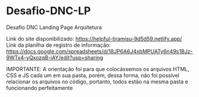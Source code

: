 # Desafio-DNC-LP
Desafio DNC Landing Page Arquitetura

Link do site disponibilizado: https://helpful-tiramisu-9d5d59.netlify.app/ <br>
Link da planilha de registro de informação: https://docs.google.com/spreadsheets/d/18JP6A6J4xbMPUATy6n49s1BJz-9WTx4-yQxozqB-iAY/edit?usp=sharing

IMPORTANTE: A orientação foi para que colocássemos os arquivos HTML, CSS e JS cada um em sua pasta, porém, dessa forma, não foi possível relacionar os arquivos no código, portanto, todos estão na mesma pasta e funcionando perfeitamente
